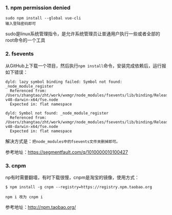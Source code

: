 ### 1. npm permission denied
```
sudo npm install --global vue-cli
输入登陆密码即可
```
sudo是linux系统管理指令，是允许系统管理员让普通用户执行一些或者全部的root命令的一个工具

### 2. fsevents
从GitHub上下载一个项目，然后执行`npm install`命令，安装完成依赖后，运行报如下错误：
```
dyld: lazy symbol binding failed: Symbol not found: _node_module_register
  Referenced from: /Users/zhangtao/zht/work/wxmgr/node_modules/fsevents/lib/binding/Release/node-v48-darwin-x64/fse.node
  Expected in: flat namespace

dyld: Symbol not found: _node_module_register
  Referenced from: /Users/zhangtao/zht/work/wxmgr/node_modules/fsevents/lib/binding/Release/node-v48-darwin-x64/fse.node
  Expected in: flat namespace
```

解决方式是：`把node_modules中的fsevents文件夹删掉即可。`

参考地址：https://segmentfault.com/q/1010000010100427

### 3. cnpm
np有时需要翻墙，有时下载很慢，cnpm是淘宝的镜像，使用方式：
```
$ npm install -g cnpm --registry=https://registry.npm.taobao.org
```
```
npm i 改为 cnpm i
```
参考地址：http://npm.taobao.org/
